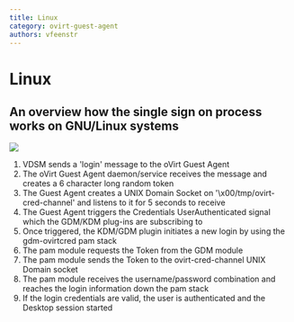 ```yaml
---
title: Linux
category: ovirt-guest-agent
authors: vfeenstr
---
```


<!-- TODO: Content review -->

# Linux

## An overview how the single sign on process works on GNU/Linux systems

![](/images/wiki/Ovirt-guest-agent-sso-linux2.png)

1.  VDSM sends a 'login' message to the oVirt Guest Agent
2.  The oVirt Guest Agent daemon/service receives the message and creates a 6 character long random token
3.  The Guest Agent creates a UNIX Domain Socket on '\\x00/tmp/ovirt-cred-channel' and listens to it for 5 seconds to receive
4.  The Guest Agent triggers the Credentials UserAuthenticated signal which the GDM/KDM plug-ins are subscribing to
5.  Once triggered, the KDM/GDM plugin initiates a new login by using the gdm-ovirtcred pam stack
6.  The pam module requests the Token from the GDM module
7.  The pam module sends the Token to the ovirt-cred-channel UNIX Domain socket
8.  The pam module receives the username/password combination and reaches the login information down the pam stack
9.  If the login credentials are valid, the user is authenticated and the Desktop session started

